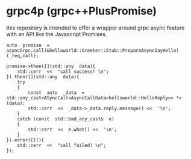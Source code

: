 # grpc4p (grpc++PlusPromise)

this repository is intended to offer a wrapper around grpc async feature with an API like the Javascript Promises.


    auto  promise  =  asyncGrpc.call(&helloworld::Greeter::Stub::PrepareAsyncSayHello)(_req,call);
    
    promise->then([](std::any  data){
        std::cerr  <<  "call success! \n";
	}).then([](std::any  data){
	    try
	    {
	        const  auto  _data  =  std::any_cast<ASyncCall<AsyncCallData<helloworld::HelloReply>> *>(data);
	        std::cerr  <<  _data->_data.reply.message() <<  '\n';
	    }
	    catch (const  std::bad_any_cast&  e)
	    {
	        std::cerr  <<  e.what() <<  '\n';
	    }
	}).error([](){
	    std::cerr  <<  "call failed! \n";
	});
